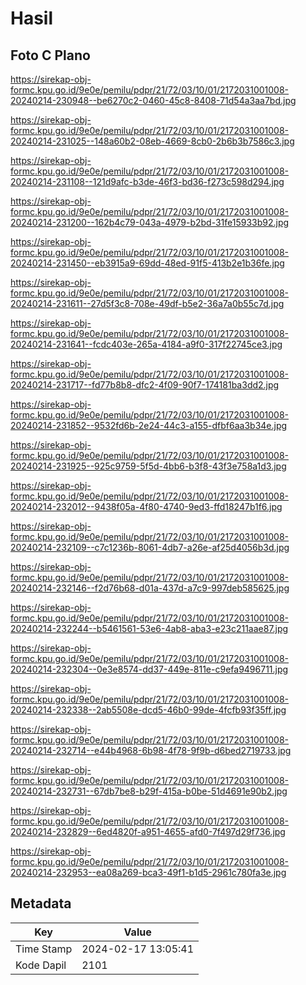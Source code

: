 # Hasil

## Foto C Plano

https://sirekap-obj-formc.kpu.go.id/9e0e/pemilu/pdpr/21/72/03/10/01/2172031001008-20240214-230948--be6270c2-0460-45c8-8408-71d54a3aa7bd.jpg

https://sirekap-obj-formc.kpu.go.id/9e0e/pemilu/pdpr/21/72/03/10/01/2172031001008-20240214-231025--148a60b2-08eb-4669-8cb0-2b6b3b7586c3.jpg

https://sirekap-obj-formc.kpu.go.id/9e0e/pemilu/pdpr/21/72/03/10/01/2172031001008-20240214-231108--121d9afc-b3de-46f3-bd36-f273c598d294.jpg

https://sirekap-obj-formc.kpu.go.id/9e0e/pemilu/pdpr/21/72/03/10/01/2172031001008-20240214-231200--162b4c79-043a-4979-b2bd-31fe15933b92.jpg

https://sirekap-obj-formc.kpu.go.id/9e0e/pemilu/pdpr/21/72/03/10/01/2172031001008-20240214-231450--eb3915a9-69dd-48ed-91f5-413b2e1b36fe.jpg

https://sirekap-obj-formc.kpu.go.id/9e0e/pemilu/pdpr/21/72/03/10/01/2172031001008-20240214-231611--27d5f3c8-708e-49df-b5e2-36a7a0b55c7d.jpg

https://sirekap-obj-formc.kpu.go.id/9e0e/pemilu/pdpr/21/72/03/10/01/2172031001008-20240214-231641--fcdc403e-265a-4184-a9f0-317f22745ce3.jpg

https://sirekap-obj-formc.kpu.go.id/9e0e/pemilu/pdpr/21/72/03/10/01/2172031001008-20240214-231717--fd77b8b8-dfc2-4f09-90f7-174181ba3dd2.jpg

https://sirekap-obj-formc.kpu.go.id/9e0e/pemilu/pdpr/21/72/03/10/01/2172031001008-20240214-231852--9532fd6b-2e24-44c3-a155-dfbf6aa3b34e.jpg

https://sirekap-obj-formc.kpu.go.id/9e0e/pemilu/pdpr/21/72/03/10/01/2172031001008-20240214-231925--925c9759-5f5d-4bb6-b3f8-43f3e758a1d3.jpg

https://sirekap-obj-formc.kpu.go.id/9e0e/pemilu/pdpr/21/72/03/10/01/2172031001008-20240214-232012--9438f05a-4f80-4740-9ed3-ffd18247b1f6.jpg

https://sirekap-obj-formc.kpu.go.id/9e0e/pemilu/pdpr/21/72/03/10/01/2172031001008-20240214-232109--c7c1236b-8061-4db7-a26e-af25d4056b3d.jpg

https://sirekap-obj-formc.kpu.go.id/9e0e/pemilu/pdpr/21/72/03/10/01/2172031001008-20240214-232146--f2d76b68-d01a-437d-a7c9-997deb585625.jpg

https://sirekap-obj-formc.kpu.go.id/9e0e/pemilu/pdpr/21/72/03/10/01/2172031001008-20240214-232244--b5461561-53e6-4ab8-aba3-e23c211aae87.jpg

https://sirekap-obj-formc.kpu.go.id/9e0e/pemilu/pdpr/21/72/03/10/01/2172031001008-20240214-232304--0e3e8574-dd37-449e-811e-c9efa9496711.jpg

https://sirekap-obj-formc.kpu.go.id/9e0e/pemilu/pdpr/21/72/03/10/01/2172031001008-20240214-232338--2ab5508e-dcd5-46b0-99de-4fcfb93f35ff.jpg

https://sirekap-obj-formc.kpu.go.id/9e0e/pemilu/pdpr/21/72/03/10/01/2172031001008-20240214-232714--e44b4968-6b98-4f78-9f9b-d6bed2719733.jpg

https://sirekap-obj-formc.kpu.go.id/9e0e/pemilu/pdpr/21/72/03/10/01/2172031001008-20240214-232731--67db7be8-b29f-415a-b0be-51d4691e90b2.jpg

https://sirekap-obj-formc.kpu.go.id/9e0e/pemilu/pdpr/21/72/03/10/01/2172031001008-20240214-232829--6ed4820f-a951-4655-afd0-7f497d29f736.jpg

https://sirekap-obj-formc.kpu.go.id/9e0e/pemilu/pdpr/21/72/03/10/01/2172031001008-20240214-232953--ea08a269-bca3-49f1-b1d5-2961c780fa3e.jpg


## Metadata

| Key        | Value               |
| ---------- | ------------------- |
| Time Stamp | 2024-02-17 13:05:41 |
| Kode Dapil | 2101                |



